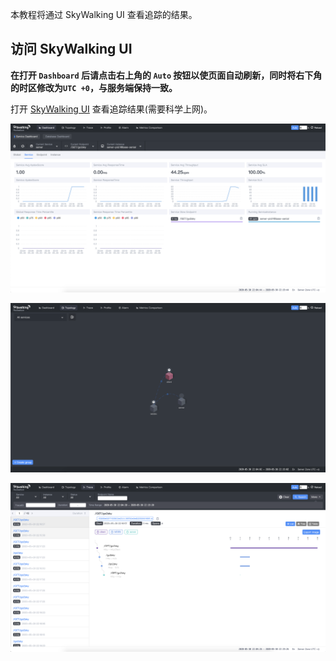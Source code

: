 本教程将通过 SkyWalking UI 查看追踪的结果。

## 访问 SkyWalking UI

**在打开 `Dashboard` 后请点击右上角的 `Auto` 按钮以使页面自动刷新，同时将右下角的时区修改为`UTC +0`，与服务端保持一致。**


打开 [SkyWalking UI](https://[[HOST_SUBDOMAIN]]-80-[[KATACODA_HOST]].environments.katacoda.com/) 查看追踪结果(需要科学上网)。

![service](https://raw.githubusercontent.com/mosn/mosn-tutorial/master/istio/mosn-with-skywalking/install/img/service.png)

![topo](https://raw.githubusercontent.com/mosn/mosn-tutorial/master/istio/mosn-with-skywalking/install/img/topo.png)

![trace](https://raw.githubusercontent.com/mosn/mosn-tutorial/master/istio/mosn-with-skywalking/install/img/trace.png)
